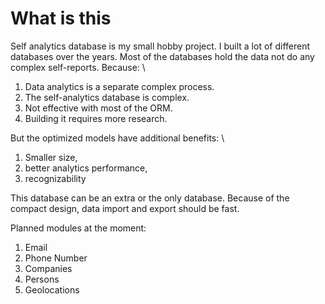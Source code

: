 # What is this


Self analytics database is my small hobby project. I built a lot of different databases over the years. Most of the databases hold the data not do any complex self-reports. Because: \
  1. Data analytics is a separate complex process.
  1. The self-analytics database is complex.
  1. Not effective with most of the ORM.
  1. Building it requires more research. 

But the optimized models have additional benefits: \
  1. Smaller size,
  1. better analytics performance,
  1. recognizability 

This database can be an extra or the only database. Because of the compact design, data import and export should be fast. 


Planned modules at the moment:
  1. Email
  1. Phone Number
  1. Companies
  1. Persons
  1. Geolocations
